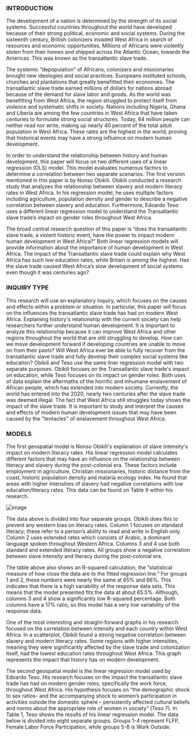### INTRODUCTION

The development of a nation is determined by the strength of its social systems. Successful countries throughout the world have developed because of their strong political, economic and social systems. During the sixteenth century, British colonizers invaded West Africa in search of resources and economic opportunities. Millions of Africans were violently stolen from their homes and shipped across the Atlantic Ocean, towards the Americas. This was known as the transatlantic slave trade. 

The systemic “depopulation” of Africans, colonizers and missionaries brought new ideologies and social practices. Europeans instituted schools, churches and plantations that greatly benefitted their economies. The transatlantic slave trade earned millions of dollars for nations abroad because of the demand for slave labor and goods. As the world was benefitting from West Africa, the region struggled to protect itself from violence and systematic shifts in society. Nations including Nigeria, Ghana and Liberia are among the few countries in West Africa that have taken centuries to formulate strong social structures. Today, 64 million people can neither read nor write, making up nearly 40 percent of the total adult population in West Africa. These rates are the highest in the world, proving that historical events may have a strong influence on modern human development.

In order to understand the relationship between history and human development, this paper will focus on two different uses of a linear regression (OLS) model. This model evaluates numerous factors to determine a correlation between two separate scenarios. The first version mentioned in this paper is by Nonso Obikili. Obikili conducted a research study that analyzes the relationship between slavery and modern literacy rates in West Africa. In his regression model, he uses multiple factors including agriculture, population density and gender to describe a negative correlation between slavery and education. Furthermore, Edoardo Teso uses a different linear regression model to understand the Transatlantic slave trade’s impact on gender roles throughout West Africa.

The broad central research question of this paper is “does the transatlantic slave trade, a violent historic event, have the power to impact modern human development in West Africa?” Both linear regression models will provide information about the importance of human development in West Africa. The impact of the Transatlantic slave trade could explain why West Africa has such low education rates, while Britain is among the highest. Has the slave trade caused West Africa’s slow development of social systems even though it was centuries ago? 


### INQUIRY TYPE 

This research will use an explanatory inquiry, which focuses on the causes and effects within a problem or situation. In particular, this paper will focus on the influences the transatlantic slave trade has had on modern West Africa. Explaining history's relationship with the current society can help researchers further understand human development. It is important to analyze this relationship because it can improve West Africa and other regions throughout the world that are still struggling to develop. How can we move development forward if developing countries are unable to move on from their pasts? Will West Africa ever be able to fully recover from the transatlantic slave trade and fully develop their complex social systems like education?
Obikili and Teso use the same liner regression model with two separate purposes. Obikili focuses on the Transatlantic slave trade's impact on education, while Teso focuses on its impact on gender roles. Both uses of data explain the aftermaths of the horrific and inhumane enslavement of African people, which has extended into modern society. Currently, the world has entered into the 2020, nearly two centuries after the slave trade was deemed illegal. The fact that West Africa still struggles today shows the impact of the slave trade. It is important to study and interpret the causes and effects of modern human development issues that may have been caused by the "tentacles" of enslavement throughout West Africa.


### MODELS

The first geospatial model is Nonso Obikili's explanation of slave intensity's impact on modern literacy rates. His linear regression model calculates different factors that may have an influence on the relationship between literacy and slavery during the post-colonial era. These factors include employment in agriculture, Christian missionaries, historic distance from the coast, historic population density and malaria ecology index. He found that areas with higher intensities of slavery had negative correlations with low education/literacy rates. This data can be found on Table 9 within his research. 
 
![image](https://user-images.githubusercontent.com/60228358/79695945-afaf1f80-8247-11ea-9c0a-198b16b6d2ac.png)
 
The data above is divided into four separate groups. Obikili does this to prevent any western bias on literacy rates. Column 1 focuses on standard literacy; these refer to a person’s ability to read and write in English only. Column 2 uses extended rates which consists of Arabic, a dominant language spoken throughout Western Africa.  Columns 3 and 4 use both standard and extended literacy rates. All groups show a negative correlation between slave intensity and literacy during the post-colonial era. 

The table above also shows an R-squared calculation, the “statistical measure of how close the data are to the fitted regression line.” For groups 1 and 2, these numbers were nearly the same at 65% and 66%. This indicates that there is a high variability of the response data sets. This means that the model presented fits the data at about 65.5%. Although, columns 3 and 4 show a significantly low R-squared percentage. Both columns have a 17% ratio, so this model has a very low variability of the response data. 

One of the most interesting and straight-forward graphs in his research focused on the correlation between intensity and each country within West Africa. In a scatterplot, Obikili found a strong negative correlation between slavery and modern literacy rates. Some regions with higher intensities, meaning they were significantly affected by the slave trade and colonization itself, had the lowest education rates throughout West Africa. This graph represents the impact that history has on modern development.




The second geospatial model is the linear regression model used by Edoardo Teso. His research focuses on the impact the transatlantic slave trade has had on modern gender roles, specifically the work force, throughout West Africa. His hypothesis focuses on “the demographic shock to sex ratios- and the accompanying shock to women’s participation in activities outside the domestic sphere – persistently affected cultural beliefs and norms about the appropriate role of women in society” (Teso 7). In Table 1, Teso shows the results of his linear regression model. The data below is divided into eight separate groups. Groups 1-4 represent FLFP, Female Labor Force Participation, while groups 5-8 is Work Outside. 













